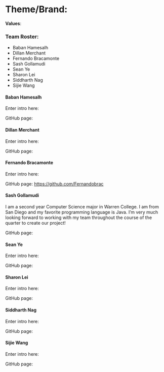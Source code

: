 # Theme/Brand: 

**Values**: 

### Team Roster: 

- Baban Hamesalh
- Dillan Merchant
- Fernando Bracamonte
- Sash Gollamudi
- Sean Ye
- Sharon Lei
- Siddharth Nag
- Sijie Wang



#### Baban Hamesalh 

Enter intro here:

GitHub page: 

#### Dillan Merchant

Enter intro here:

GitHub page: 

#### Fernando Bracamonte

Enter intro here:

GitHub page: https://github.com/Fernandobrac 

#### Sash Gollamudi

I am a second year Computer Science major in Warren College. I am from San Diego and my favorite programming language is Java. I’m very much looking forward to working with my team throughout the course of the quarter to create our project!

GitHub page:  

#### Sean Ye

Enter intro here:

GitHub page: 

#### Sharon Lei

Enter intro here:

GitHub page: 

#### Siddharth Nag

Enter intro here:

GitHub page: 

#### Sijie Wang

Enter intro here:

GitHub page: 



